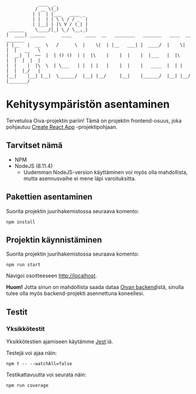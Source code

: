                 ____  _
               / __ \(_)
              | |  | |___   ____ _
              | |  | | \ \ / / _` |
              | |__| | |\ V / (_| |
     ______    \____/|_| \_/ \__,_|
    |  ____| ______      ____     ____  __   ________   _______   ____  __    _______
    | |__   |  __  \   /      \  |    \|  | |__   ___| |  ____/  |    \|  |  |   __   \
    |  __|  |  ——  |  | () ()  | |  |\    |    |  |    |  |___   |  |\    |  |  |  |  |
    |  |    |  |\  \  | \___   | |  | |   |    |  |    |   ____  |  | |   |  |  |_/   |
    |__|    |__| |__|  \______/  |__| |__/     |__|    |______/  |__| |__/   |_______/

# Kehitysympäristön asentaminen

Tervetuloa Oiva-projektin pariin! Tämä on projektin frontend-osuus, joka pohjautuu [Create React App](https://github.com/facebook/create-react-app) -projektipohjaan.

## Tarvitset nämä
* NPM
* NodeJS (8.11.4)
  * Uudemman NodeJS-version käyttäminen voi myös olla mahdollista, mutta asennusvaihe ei mene läpi varoituksitta. 

## Pakettien asentaminen
Suorita projektin juurihakemistossa seuraava komento:
```
npm install
```

## Projektin käynnistäminen
Suorita projektin juurihakemistossa seuraava komento:
```
npm run start
```

Navigoi osoitteeseen [http://localhost](http://localhost).

**Huom!** Jotta sinun on mahdollista saada dataa [Oivan backend](https://github.com/CSCfi/oiva-backend)istä, sinulla tulee olla myös backend-projekti asennettuna koneellesi.

## Testit

### Yksikkötestit
Yksikkötestien ajamiseen käytämme [Jest](https://jestjs.io/):iä.

Testejä voi ajaa näin:
```
npm t -- --watchAll=false
```

Testikattavuutta voi seurata näin:
```
npm run coverage
```